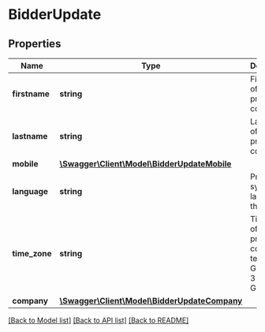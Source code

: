 # BidderUpdate

## Properties
Name | Type | Description | Notes
------------ | ------------- | ------------- | -------------
**firstname** | **string** | First name of the primary contact. | 
**lastname** | **string** | Last name of the primary contact. | 
**mobile** | [**\Swagger\Client\Model\BidderUpdateMobile**](BidderUpdateMobile.md) |  | 
**language** | **string** | Preferred system language of the bidder. | 
**time_zone** | **string** | Timezone of the primary contact in terms of GMT. &lt;br&gt; 3 means GMT+3 | [default to '3']
**company** | [**\Swagger\Client\Model\BidderUpdateCompany**](BidderUpdateCompany.md) |  | 

[[Back to Model list]](../README.md#documentation-for-models) [[Back to API list]](../README.md#documentation-for-api-endpoints) [[Back to README]](../README.md)


